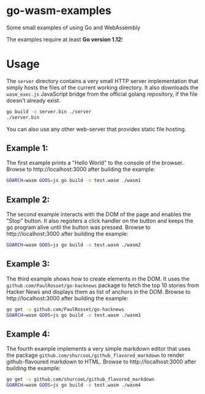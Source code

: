 # go-wasm-examples
Some small examples of using Go and WebAssembly

The examples require at least **Go version 1.12**!

# Usage

The `server` directory contains a very small HTTP server implementation that 
simply hosts the files of the current working directory.
It also downloads the `wasm_exec.js` JavaScript bridge from the official golang
repository, if the file doesn't already exist.

```bash
go build -o server.bin ./server
./server.bin
```
You can also use any other web-server that provides static file hosting.

## Example 1:

The first example prints a "Hello World" to the console of the browser.
Browse to http://localhost:3000 after building the example:

```bash
GOARCH=wasm GOOS=js go build -o test.wasm ./wasm1
```

## Example 2:

The second example interacts with the DOM of the page and enables the "Stop"
button.
It also registers a click handler on the button and keeps the go program alive 
until the button was pressed.
Browse to http://localhost:3000 after building the example:

```bash
GOARCH=wasm GOOS=js go build -o test.wasm ./wasm2
```

## Example 3:

The third example shows how to create elements in the DOM. It uses the
`github.com/PaulRosset/go-hacknews` package to fetch the top 10 stories from
Hacker News and displays them as list of anchors in the DOM.
Browse to http://localhost:3000 after building the example:

```bash
go get -u github.com/PaulRosset/go-hacknews
GOARCH=wasm GOOS=js go build -o test.wasm ./wasm3
```

## Example 4:

The fourth example implements a very simple markdown editor that uses the
package `github.com/shurcooL/github_flavored_markdown` to render
github-flavoured markdown to HTML.
Browse to http://localhost:3000 after building the example:

```bash
go get -u github.com/shurcooL/github_flavored_markdown
GOARCH=wasm GOOS=js go build -o test.wasm ./wasm4
```

